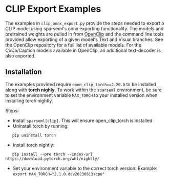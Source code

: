 <!--
Copyright (c) 2021 - present / Neuralmagic, Inc. All Rights Reserved.

Licensed under the Apache License, Version 2.0 (the "License");
you may not use this file except in compliance with the License.
You may obtain a copy of the License at

   http://www.apache.org/licenses/LICENSE-2.0

Unless required by applicable law or agreed to in writing,
software distributed under the License is distributed on an "AS IS" BASIS,
WITHOUT WARRANTIES OR CONDITIONS OF ANY KIND, either express or implied.
See the License for the specific language governing permissions and
limitations under the License.
-->

# CLIP Export Examples

The examples in `clip_onnx_export.py` provide the steps needed to export a CLIP model using sparseml's onnx exporting functionality. The models and pretrained weights are pulled in from [OpenClip](https://github.com/mlfoundations/open_clip/tree/main) and the command line tools provided allow exporting of a given model's Text and Visual branches. See the OpenClip repository for a full list of available models. For the CoCa/Caption models available in OpenClip, an additional text-decoder is also exported.

## Installation

The examples provided require `open_clip_torch==2.20.0` to be installed along with **torch nighly**. To work within the `sparseml` environment, be sure to set the environment variable `MAX_TORCH` to your installed version when 
installing torch nightly.

Steps:
- Install `sparseml[clip]`. This will ensure open_clip_torch is installed
- Uninstall torch by running:  
```
   pip uninstall torch
```
- Install torch nightly:  
```   
   pip install --pre torch --index-url https://download.pytorch.org/whl/nightly/
```
- Set your environment variable to the correct torch version: Example: `export MAX_TORCH="2.1.0.dev20230613+cpu"`